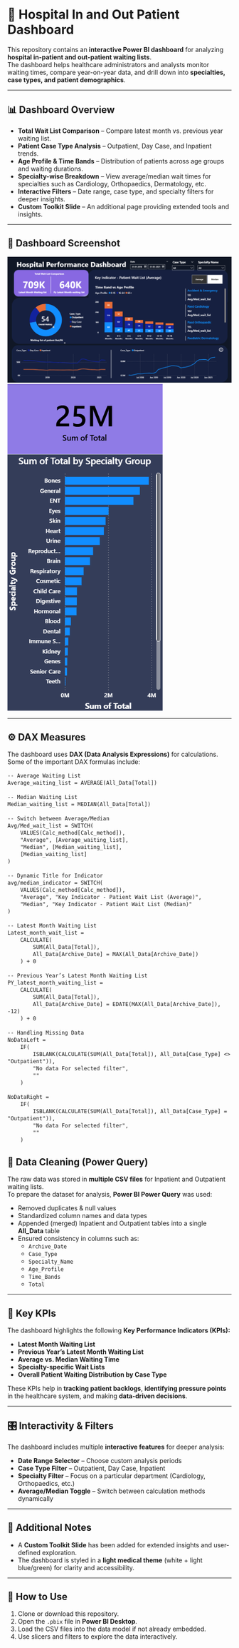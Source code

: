 # 🏥 Hospital In and Out Patient Dashboard  

This repository contains an **interactive Power BI dashboard** for analyzing **hospital in-patient and out-patient waiting lists**.  
The dashboard helps healthcare administrators and analysts monitor waiting times, compare year-on-year data, and drill down into **specialties, case types, and patient demographics**.  

---

## 📊 Dashboard Overview  

- **Total Wait List Comparison** – Compare latest month vs. previous year waiting list.  
- **Patient Case Type Analysis** – Outpatient, Day Case, and Inpatient trends.  
- **Age Profile & Time Bands** – Distribution of patients across age groups and waiting durations.  
- **Specialty-wise Breakdown** – View average/median wait times for specialties such as Cardiology, Orthopaedics, Dermatology, etc.  
- **Interactive Filters** – Date range, case type, and specialty filters for deeper insights.  
- **Custom Toolkit Slide** – An additional page providing extended tools and insights.  

---

## 📸 Dashboard Screenshot  

![Dashboard Preview](./Images/dashboard.png)  
![ToolKit Preview](./Images/ToolKit.png)  

---

## ⚙️ DAX Measures  

The dashboard uses **DAX (Data Analysis Expressions)** for calculations.  
Some of the important DAX formulas include:  

```DAX
-- Average Waiting List
Average_waiting_list = AVERAGE(All_Data[Total])

-- Median Waiting List
Median_waiting_list = MEDIAN(All_Data[Total])

-- Switch between Average/Median
Avg/Med_wait_list = SWITCH(
    VALUES(Calc_method[Calc_method]),
    "Average", [Average_waiting_list],
    "Median", [Median_waiting_list],
    [Median_waiting_list]
)

-- Dynamic Title for Indicator
avg/median_indicator = SWITCH(
    VALUES(Calc_method[Calc_method]),
    "Average", "Key Indicator - Patient Wait List (Average)",
    "Median", "Key Indicator - Patient Wait List (Median)"
)

-- Latest Month Waiting List
Latest_month_wait_list =
    CALCULATE(
        SUM(All_Data[Total]),
        All_Data[Archive_Date] = MAX(All_Data[Archive_Date])
    ) + 0

-- Previous Year’s Latest Month Waiting List
PY_latest_month_waiting_list =
    CALCULATE(
        SUM(All_Data[Total]),
        All_Data[Archive_Date] = EDATE(MAX(All_Data[Archive_Date]), -12)
    ) + 0

-- Handling Missing Data
NoDataLeft =
    IF(
        ISBLANK(CALCULATE(SUM(All_Data[Total]), All_Data[Case_Type] <> "Outpatient")),
        "No data For selected filter",
        ""
    )

NoDataRight =
    IF(
        ISBLANK(CALCULATE(SUM(All_Data[Total]), All_Data[Case_Type] = "Outpatient")),
        "No data For selected filter",
        ""
    )
```

## 🧹 Data Cleaning (Power Query)

The raw data was stored in **multiple CSV files** for Inpatient and Outpatient waiting lists.  
To prepare the dataset for analysis, **Power BI Power Query** was used:

- Removed duplicates & null values  
- Standardized column names and data types  
- Appended (merged) Inpatient and Outpatient tables into a single **All_Data** table  
- Ensured consistency in columns such as:  
  - `Archive_Date`  
  - `Case_Type`  
  - `Specialty_Name`  
  - `Age_Profile`  
  - `Time_Bands`  
  - `Total`  

---

## 🎯 Key KPIs

The dashboard highlights the following **Key Performance Indicators (KPIs):**

- **Latest Month Waiting List**  
- **Previous Year’s Latest Month Waiting List**  
- **Average vs. Median Waiting Time**  
- **Specialty-specific Wait Lists**  
- **Overall Patient Waiting Distribution by Case Type**  

These KPIs help in **tracking patient backlogs**, **identifying pressure points** in the healthcare system, and making **data-driven decisions**.  

---

## 🎛️ Interactivity & Filters

The dashboard includes multiple **interactive features** for deeper analysis:

- **Date Range Selector** – Choose custom analysis periods  
- **Case Type Filter** – Outpatient, Day Case, Inpatient  
- **Specialty Filter** – Focus on a particular department (Cardiology, Orthopaedics, etc.)  
- **Average/Median Toggle** – Switch between calculation methods dynamically  

---

## 📌 Additional Notes

- A **Custom Toolkit Slide** has been added for extended insights and user-defined exploration.  
- The dashboard is styled in a **light medical theme** (white + light blue/green) for clarity and accessibility.  

---

## 🚀 How to Use

1. Clone or download this repository.  
2. Open the `.pbix` file in **Power BI Desktop**.  
3. Load the CSV files into the data model if not already embedded.  
4. Use slicers and filters to explore the data interactively.  
